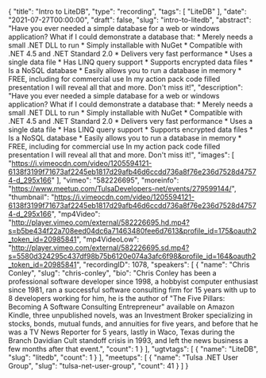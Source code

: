 {
  "title": "Intro to LiteDB",
  "type": "recording",
  "tags": [
    "LiteDB"
  ],
  "date": "2021-07-27T00:00:00",
  "draft": false,
  "slug": "intro-to-litedb",
  "abstract": "Have you ever needed a simple database for a web or windows application? What if I could demonstrate a database that: * Merely needs a small .NET DLL to run * Simply installable with NuGet * Compatible with .NET 4.5 and .NET Standard 2.0 * Delivers very fast performance * Uses a single data file * Has LINQ query support * Supports encrypted data files * Is a NoSQL database * Easily allows you to run a database in memory * FREE, including for commercial use In my action pack code filled presentation I will reveal all that and more. Don't miss it!",
  "description": "Have you ever needed a simple database for a web or windows application? What if I could demonstrate a database that: * Merely needs a small .NET DLL to run * Simply installable with NuGet * Compatible with .NET 4.5 and .NET Standard 2.0 * Delivers very fast performance * Uses a single data file * Has LINQ query support * Supports encrypted data files * Is a NoSQL database * Easily allows you to run a database in memory * FREE, including for commercial use In my action pack code filled presentation I will reveal all that and more. Don't miss it!",
  "images": [
    "https://i.vimeocdn.com/video/1205594121-6138f3199f71673af2245eb1817d29afb46d6ccdd736a8f76e236d7528d47574-d_295x166"
  ],
  "vimeo": "582226695",
  "moreinfo": "https://www.meetup.com/TulsaDevelopers-net/events/279599144/",
  "thumbnail": "https://i.vimeocdn.com/video/1205594121-6138f3199f71673af2245eb1817d29afb46d6ccdd736a8f76e236d7528d47574-d_295x166",
  "mp4Video": "http://player.vimeo.com/external/582226695.hd.mp4?s=b5be434f22a708eed04dc6a71463480fee6d7613&profile_id=175&oauth2_token_id=20985841",
  "mp4VideoLow": "http://player.vimeo.com/external/582226695.sd.mp4?s=5580d324295c437df98b75b6120e074a3afc6f98&profile_id=164&oauth2_token_id=20985841",
  "recordingID": 1078,
  "speakers": [
    {
      "name": "Chris Conley",
      "slug": "chris-conley",
      "bio": "Chris Conley has been a professional software developer since 1998, a hobbyist computer enthusiast since 1981, ran a successful software consulting firm for 15 years with up to 8 developers working for him, he is the author of \"The Five Pillars: Becoming A Software Consulting Entrepreneur\" available on Amazon Kindle, three unpublished novels, was an Investment Broker specializing in stocks, bonds, mutual funds, and annuities for five years, and before that he was a TV News Reporter for 5 years, lastly in Waco, Texas during the Branch Davidian Cult standoff crisis in 1993, and left the news business a few months after that event.",
      "count": 1
    }
  ],
  "ugtvtags": [
    {
      "name": "LiteDB",
      "slug": "litedb",
      "count": 1
    }
  ],
  "meetups": [
    {
      "name": "Tulsa .NET User Group",
      "slug": "tulsa-net-user-group",
      "count": 41
    }
  ]
}